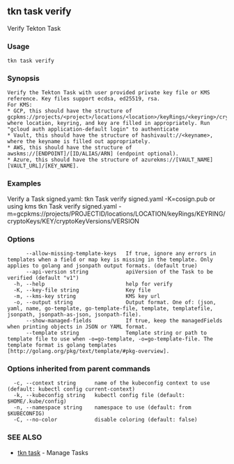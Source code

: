 ## tkn task verify

Verify Tekton Task

### Usage

```
tkn task verify
```

### Synopsis


	Verify the Tekton Task with user provided private key file or KMS reference. Key files support ecdsa, ed25519, rsa.
	For KMS:
	* GCP, this should have the structure of gcpkms://projects/<project>/locations/<location>/keyRings/<keyring>/cryptoKeys/<key> where location, keyring, and key are filled in appropriately. Run "gcloud auth application-default login" to authenticate
	* Vault, this should have the structure of hashivault://<keyname>, where the keyname is filled out appropriately.
	* AWS, this should have the structure of awskms://[ENDPOINT]/[ID/ALIAS/ARN] (endpoint optional).
	* Azure, this should have the structure of azurekms://[VAULT_NAME][VAULT_URL]/[KEY_NAME].

### Examples

Verify a Task signed.yaml:
	tkn Task verify signed.yaml -K=cosign.pub
or using kms
	tkn Task verify signed.yaml -m=gcpkms://projects/PROJECTID/locations/LOCATION/keyRings/KEYRING/cryptoKeys/KEY/cryptoKeyVersions/VERSION

### Options

```
      --allow-missing-template-keys   If true, ignore any errors in templates when a field or map key is missing in the template. Only applies to golang and jsonpath output formats. (default true)
      --api-version string            apiVersion of the Task to be verified (default "v1")
  -h, --help                          help for verify
  -K, --key-file string               Key file
  -m, --kms-key string                KMS key url
  -o, --output string                 Output format. One of: (json, yaml, name, go-template, go-template-file, template, templatefile, jsonpath, jsonpath-as-json, jsonpath-file).
      --show-managed-fields           If true, keep the managedFields when printing objects in JSON or YAML format.
      --template string               Template string or path to template file to use when -o=go-template, -o=go-template-file. The template format is golang templates [http://golang.org/pkg/text/template/#pkg-overview].
```

### Options inherited from parent commands

```
  -c, --context string      name of the kubeconfig context to use (default: kubectl config current-context)
  -k, --kubeconfig string   kubectl config file (default: $HOME/.kube/config)
  -n, --namespace string    namespace to use (default: from $KUBECONFIG)
  -C, --no-color            disable coloring (default: false)
```

### SEE ALSO

* [tkn task](tkn_task.md)	 - Manage Tasks

